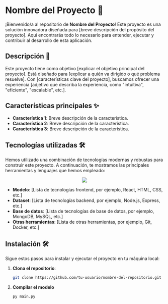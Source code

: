 # Nombre del Proyecto 🚀

¡Bienvenido/a al repositorio de **Nombre del Proyecto**! Este proyecto es una solución innovadora diseñada para [breve descripción del propósito del proyecto]. Aquí encontrarás todo lo necesario para entender, ejecutar y contribuir al desarrollo de esta aplicación.

## Descripción 📖

Este proyecto tiene como objetivo [explicar el objetivo principal del proyecto]. Está diseñado para [explicar a quién va dirigido o qué problema resuelve]. Con [características clave del proyecto], buscamos ofrecer una experiencia [adjetivo que describa la experiencia, como "intuitiva", "eficiente", "escalable", etc.].

## Características principales ✨

- **Característica 1**: Breve descripción de la característica.
- **Característica 2**: Breve descripción de la característica.
- **Característica 3**: Breve descripción de la característica.

## Tecnologías utilizadas 🛠️

Hemos utilizado una combinación de tecnologías modernas y robustas para construir este proyecto. A continuación, te mostramos las principales herramientas y lenguajes que hemos empleado:

<div align="center">
  <img src="https://skillicons.dev/icons?i=pytorch,python,git,github,pycharm" />
</div>

- **Modelo**: [Lista de tecnologías frontend, por ejemplo, React, HTML, CSS, etc.]
- **Dataset**: [Lista de tecnologías backend, por ejemplo, Node.js, Express, etc.]
- **Base de datos**: [Lista de tecnologías de base de datos, por ejemplo, MongoDB, MySQL, etc.]
- **Otras herramientas**: [Lista de otras herramientas, por ejemplo, Git, Docker, etc.]

## Instalación 🛠️

Sigue estos pasos para instalar y ejecutar el proyecto en tu máquina local:

1. **Clona el repositorio**:
   ```bash
   git clone https://github.com/tu-usuario/nombre-del-repositorio.git
    ```
   
2. **Compilar el modelo**
   ```bash
   py main.py
   ```